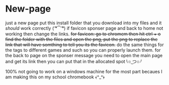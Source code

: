 # New-page
just a new page
put this install folder that you download into my files and it *should* work correctly ( ͡°⏠ ͡°)
if favicon sponser page and back to home not working then change the links. 
~~for favicon: go to chromem then hit ctrl + o find the folder with the files and open the png, put the png to replace the link that will have somthing to tell you its the favicon.~~
do the same things for the tags to different games and such so you can properly launch them.
for the back to page on the sponser message you need to open the main page and get its link then you can put that in the allocated spot ⎝๏ ͜つ๏⎠


100% not going to work on a windows machine for the most part becaues I am making this on my school chromebook ﴾^_^﴿
